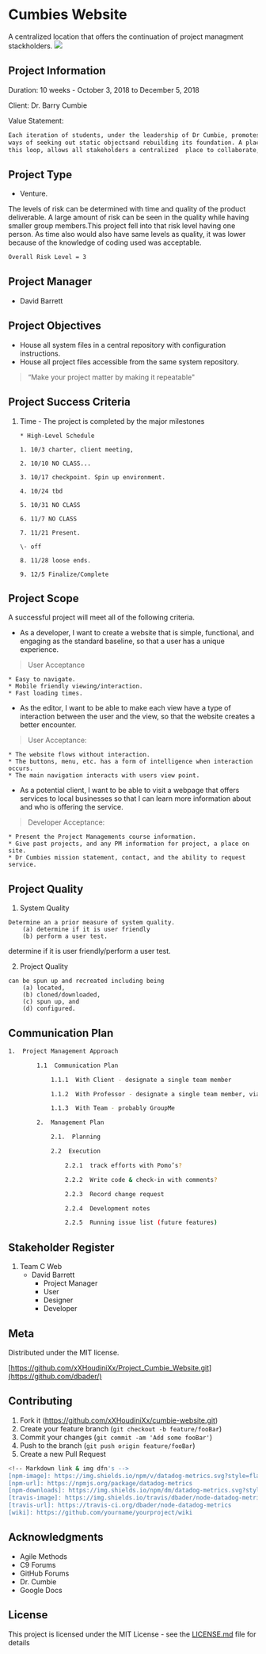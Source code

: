 # Cumbies Website

A centralized  location that offers the continuation of project managment stackholders. 
![](header.png)

## Project Information 

Duration: 10 weeks - October 3, 2018 to December 5, 2018

Client: Dr. Barry Cumbie

Value Statement:

```sh
Each iteration of students, under the leadership of Dr Cumbie, promotes new
ways of seeking out static objectsand rebuilding its foundation. A place to present or locate
this loop, allows all stakeholders a centralized  place to collaborate, get information, or request services.
```

## Project Type

* Venture.

The levels of risk can be determined with time and quality of the product 
deliverable.  A large amount of risk can be seen in the quality while having 
smaller group members.This project fell into that risk level having one person. 
As time also would also have same levels as quality, it was lower because of the 
knowledge of coding used was acceptable.
 
```sh
Overall Risk Level = 3
```

## Project Manager

* David Barrett


## Project Objectives

* House all system files in a central repository with configuration instructions.
* House all project files accessible from the same system repository.
> “Make your project matter by making it repeatable"

## Project Success Criteria

1.  Time - The project is completed by the major milestones

        * High-Level Schedule

        1. 10/3 charter, client meeting,

        2. 10/10 NO CLASS...

        3. 10/17 checkpoint. Spin up environment.

        4. 10/24 tbd

        5. 10/31 NO CLASS

        6. 11/7 NO CLASS

        7. 11/21 Present.

        \- off

        8. 11/28 loose ends.

        9. 12/5 Finalize/Complete


## Project Scope

A successful project will meet all of the following criteria.


* As a developer, I want to create a website that is simple, functional, and 
  engaging as the standard baseline, so that a user has a unique experience. 

> User Acceptance

    * Easy to navigate.
    * Mobile friendly viewing/interaction.
    * Fast loading times.


* As the editor, I want to be able to make each view have a type of interaction 
between the user and the view, so that the website creates a better encounter.

> User Acceptance:

    * The website flows without interaction.
    * The buttons, menu, etc. has a form of intelligence when interaction occurs.
    * The main navigation interacts with users view point.

* As a potential client, I want to be able to visit a webpage that offers services 
to local businesses so that I can learn more information about and who is offering 
the service.

> Developer Acceptance:

    * Present the Project Managements course information.
    * Give past projects, and any PM information for project, a place on site.
    * Dr Cumbies mission statement, contact, and the ability to request service.


## Project Quality

1. System Quality

``` 
Determine an a prior measure of system quality.
    (a) determine if it is user friendly
    (b) perform a user test.
```
 
determine if it is user friendly/perform a user test.

2. Project Quality

```
can be spun up and recreated including being 
    (a) located,
    (b) cloned/downloaded, 
    (c) spun up, and 
    (d) configured.

```

## Communication Plan

```sh
1.  Project Management Approach

        1.1  Communication Plan

            1.1.1  With Client - designate a single team member

            1.1.2  With Professor - designate a single team member, via Canvas

            1.1.3  With Team - probably GroupMe

        2.  Management Plan

            2.1.  Planning

            2.2  Execution

                2.2.1  track efforts with Pomo’s?

                2.2.2  Write code & check-in with comments?

                2.2.3  Record change request

                2.2.4  Development notes

                2.2.5  Running issue list (future features)
```

## Stakeholder Register

1. Team C Web
    * David Barrett 
        * Project Manager 
        * User
        * Designer
        * Developer 




## Meta


Distributed under the MIT license. 

[https://github.com/xXHoudiniXx/Project_Cumbie_Website.git](https://github.com/dbader/)

## Contributing

1. Fork it (<https://github.com/xXHoudiniXx/cumbie-website.git>)
2. Create your feature branch (`git checkout -b feature/fooBar`)
3. Commit your changes (`git commit -am 'Add some fooBar'`)
4. Push to the branch (`git push origin feature/fooBar`)
5. Create a new Pull Request

```sh
<!-- Markdown link & img dfn's -->
[npm-image]: https://img.shields.io/npm/v/datadog-metrics.svg?style=flat-square
[npm-url]: https://npmjs.org/package/datadog-metrics
[npm-downloads]: https://img.shields.io/npm/dm/datadog-metrics.svg?style=flat-square
[travis-image]: https://img.shields.io/travis/dbader/node-datadog-metrics/master.svg?style=flat-square
[travis-url]: https://travis-ci.org/dbader/node-datadog-metrics
[wiki]: https://github.com/yourname/yourproject/wiki
```

## Acknowledgments

* Agile Methods 
* C9 Forums
* GitHub Forums
* Dr. Cumbie
* Google Docs

## License

This project is licensed under the MIT License - see the [LICENSE.md](LICENSE.md) file for details

